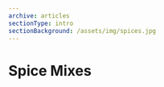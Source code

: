 ```yaml
---
archive: articles
sectionType: intro
sectionBackground: /assets/img/spices.jpg
---
```


# Spice Mixes


